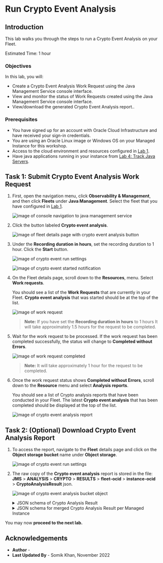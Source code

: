 # Run Crypto Event Analysis

## Introduction

This lab walks you through the steps to run a Crypto Event Analysis on your Fleet.

Estimated Time: 1 hour

### Objectives

In this lab, you will:

* Create a Crypto Event Analysis Work Request using the Java Management Service console interface.
* View and monitor the status of Work Requests created using the Java Management Service console interface.
* View/download the generated Crypto Event Analysis report..



### Prerequisites

* You have signed up for an account with Oracle Cloud Infrastructure and have received your sign-in credentials.
* You are using an Oracle Linux image or Windows OS on your Managed Instance for this workshop.
* Access to the cloud environment and resources configured in [Lab 1](?lab=set-up-and-enable-lcm-on-jms).
* Have java applications running in your instance from [Lab 4: Track Java Servers](?lab=track-java-servers).

## Task 1: Submit Crypto Event Analysis Work Request

1. First, open the navigation menu, click **Observability & Management**, and then click **Fleets** under **Java Management**. Select the fleet that you have configured in [Lab 1](?lab=set-up-and-enable-lcm-on-jms).
  
    ![image of console navigation to java management service](images/console-navigation-jms-fleet.png)

2. Click the button labeled **Crypto event analysis**.
  
    ![image of fleet details page with crypto event analysis button](images/fleet-crypto-button.png)

3. Under the **Recording duration in hours**, set the recording duration to 1 hour. Click the **Start** button.
  
    ![image of crypto event run settings](images/crypto-run-duration.png)

    ![image of crypto event started notification](images/crypto-work-request-started-notification.png)

4. On the Fleet details page, scroll down to the **Resources**, menu. Select **Work requests**.

    You should see a list of the **Work Requests** that are currently in your Fleet. **Crypto event analysis** that was started should be at the top of the list.
  
    ![image of work request](images/crypto-work-request-started.png)

    >**Note:** If you have set the **Recording duration in hours** to 1 hours It will take approximately 1.5 hours for the request to be completed.

5. Wait for the work request to be processed. If the work request has been completed successfully, the status will change to **Completed without Errors**.
  
    ![image of work request completed](images/crypto-work-request-completed.png)

    >**Note:** It will take approximately 1 hour for the request to be completed.

6. Once the work request status shows **Completed without Errors**, scroll down to the **Resource** menu and select **Analysis reports**. 

    You should see a list of Crypto analysis reports that have been conducted in your Fleet. The latest **Crypto event analysis** that has been completed should be displayed at the top of the list.
  
    ![image of crypto event analysis report](images/crypto-result-final.png)


## Task 2: **(Optional)** Download Crypto Event Analysis Report

1. To access the report, navigate to the **Fleet** details page and click on the **Object storage bucket** name under **Object storage**.

    ![image of crypto event run settings](images/fleet-bucket-link.png)

2. The raw copy of the **Crypto event analysis** report is stored in the file: **JMS** > **ANALYSIS** > **CRYPTO** > **RESULTS** > **fleet-ocid** > **instance-ocid** > **CryptoAnalysisResult** json.
  
    ![image of crypto event analysis bucket object](images/crypto-result-download.png)

    <details>
      <summary>JSON schema of Crypto Analysis Result</summary>

      ```javascript
      {
        timeAnalyzed: date-time,
        cryptoRoadmapVersion: string,
        jvmVendor: string,
        jvmVersion: string,
        jvmDistribution: string,
        applicationName: string,
        applicationCommand: string,
        events: [
          {
            eventType: string,
            occurrences: int32,
            fields: [
              {
                key: string,
                value: string
              }
            ],
            findings: [
              {
                detectorName: string,
                detectorCategory: string,
                severity: string,
                detailsLink: url
              }
            ]
          }
        ]
      }
      ```
    </details>

    <details>
      <summary>JSON schema for merged Crypto Analysis Result per Managed Instance</summary>

      ```javascript
      {
        timeAnalyzed: date-time,
        cryptoRoadmapVersion: string,
        managedInstanceOcid: OCID,
        managedInstanceName: string,
        applications: [{
          name: string,
          command: string,
          events: [{
            eventType: string,
            occurrences: int32,
            fields: [{
              key: string,
              value: string
            }],
            findings: [{
              detectorName: string,
              detectorCategory: string,
              severity: string,
              detailsLink: url
            }]
          }]
        }]
      }
      ```
    </details>



You may now **proceed to the next lab.**



## Acknowledgements

* **Author** - 
* **Last Updated By** - Somik Khan, November 2022
